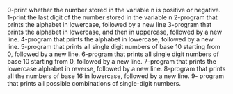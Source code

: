 0-print whether the number stored in the variable n is positive or negative. 
1-print the last digit of the number stored in the variable n
2-program that prints the alphabet in lowercase, followed by a new line
3-program that prints the alphabet in lowercase, and then in uppercase, followed by a new line.
4-program that prints the alphabet in lowercase, followed by a new line.
5-program that prints all single digit numbers of base 10 starting from 0, followed by a new line.
6-program that prints all single digit numbers of base 10 starting from 0, followed by a new line.
7-program that prints the lowercase alphabet in reverse, followed by a new line.
8-program that prints all the numbers of base 16 in lowercase, followed by a new line.
9- program that prints all possible combinations of single-digit numbers.
